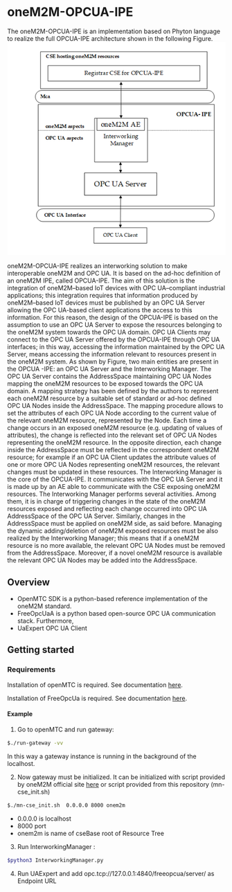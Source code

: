 # oneM2M-OPCUA-IPE
The oneM2M-OPCUA-IPE is an implementation based on Phyton language to realize the full OPCUA-IPE architecture shown in the following Figure.
![Alt text](https://github.com/OPCUAUniCT/oneM2M-OPCUA-IPE/blob/master/docs/OPCUA-IPE%20architecture..PNG)

oneM2M-OPCUA-IPE realizes an interworking solution to make interoperable oneM2M and OPC UA. It is based on the ad-hoc definition of an oneM2M IPE, called OPCUA-IPE. The aim of this solution is the integration of oneM2M–based IoT devices with OPC UA–compliant industrial applications; this integration requires that information produced by oneM2M–based IoT devices must be published by an OPC UA Server allowing the OPC UA-based client applications the access to this information. For this reason, the design of the OPCUA-IPE is based on the assumption to use an OPC UA Server to expose the resources belonging to the oneM2M system towards the OPC UA domain. OPC UA Clients may connect to the OPC UA Server offered by the OPCUA-IPE through OPC UA interfaces; in this way, accessing the information maintained by the OPC UA Server, means accessing the information relevant to resources present in the oneM2M system.
As shown by Figure, two main entities are present in the OPCUA -IPE: an OPC UA Server and the Interworking Manager.
The OPC UA Server contains the AddressSpace maintaining OPC UA Nodes mapping the oneM2M resources to be exposed towards the OPC UA domain. A mapping strategy has been defined by the authors to represent each oneM2M resource by a suitable set of standard or ad-hoc defined OPC UA Nodes inside the AddressSpace. The mapping procedure allows to set the attributes of each OPC UA Node according to the current value of the relevant oneM2M resource, represented by the Node. Each time a change occurs in an exposed oneM2M resource (e.g. updating of values of attributes), the change is reflected into the relevant set of OPC UA Nodes representing the oneM2M resource. In the opposite direction, each change inside the AddressSpace must be reflected in the correspondent oneM2M resource; for example if an OPC UA Client updates the attribute values of one or more OPC UA Nodes representing oneM2M resources, the relevant changes must be updated in these resources. 
The Interworking Manager is the core of the OPCUA-IPE. It communicates with the OPC UA Server and it is made up by an AE able to communicate with the CSE exposing oneM2M resources. The Interworking Manager performs several activities. Among them, it is in charge of triggering changes in the state of the oneM2M resources exposed and reflecting each change occurred into OPC UA AddressSpace of the OPC UA Server. Similarly, changes in the AddressSpace must be applied on oneM2M side, as said before. Managing the dynamic adding/deletion of oneM2M exposed resources must be also realized by the Interworking Manager; this means that if a oneM2M resource is no more available, the relevant OPC UA Nodes must be removed from the AddressSpace. Moreover, if a novel oneM2M resource is available the relevant OPC UA Nodes may be added into the AddressSpace. 




## Overview

  - OpenMTC SDK is a python-based reference implementation of the oneM2M standard. 
  - FreeOpcUaA is a python based open-source OPC UA communication stack. Furthermore, 
  - UaExpert OPC UA Client 

## Getting started
### Requirements
Installation of openMTC is required. See documentation [here](https://github.com/OpenMTC/OpenMTC).

Installation of FreeOpcUa is required. See documentation [here](https://github.com/FreeOpcUa/python-opcua).
#### Example
1. Go to openMTC and run gateway:
```sh
$./run-gateway -vv
```
In this way a gateway instance is running in the background of the localhost.

2. Now gateway must be initialized. It can be initialized with script provided by oneM2M official site [here](https://www.onem2m.org/application-developer-guide/other-resources-curl-scripts) or script provided from this repository (mn-cse_init.sh)
```sh
$./mn-cse_init.sh  0.0.0.0 8000 onem2m
```
- 0.0.0.0 is localhost
- 8000 port
- onem2m is name of cseBase root of Resource Tree

3. Run InterworkingManager :
```sh
$python3 InterworkingManager.py 
```
4. Run UAExpert and add opc.tcp://127.0.0.1:4840/freeopcua/server/ as Endpoint URL




